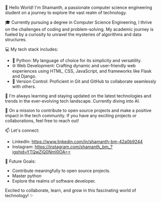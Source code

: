 👋 Hello World! I'm Shamanth, a passionate computer science engineering student on a journey to explore the vast realm of technology.

🎓 Currently pursuing a degree in Computer Science Engineering, I thrive on the challenges of coding and problem-solving. My academic journey is fueled by a curiosity to unravel the mysteries of algorithms and data structures.

💻 My tech stack includes:
   - 🐍 Python: My language of choice for its simplicity and versatility.
   - 🌐 Web Development: Crafting dynamic and user-friendly web experiences using HTML, CSS, JavaScript, and frameworks like Flask and Django.
   - 🚀 Version Control: Proficient in Git and GitHub to collaborate seamlessly with others.

🌱 I'm always learning and staying updated on the latest technologies and trends in the ever-evolving tech landscape. Currently diving into AI.

🚧 On a mission to contribute to open source projects and make a positive impact in the tech community. If you have any exciting projects or collaborations, feel free to reach out!

📫 Let's connect:
   - LinkedIn: https://www.linkedin.com/in/shamanth-bm-42a0b9244
   - Instagram: https://instagram.com/shamanth_bm_?igshid=YTQwZjQ0NmI0OA==

🎯 Future Goals:
   - Contribute meaningfully to open source projects.
   - Master python
   - Explore the realms of software developer.

Excited to collaborate, learn, and grow in this fascinating world of technology! ✨
